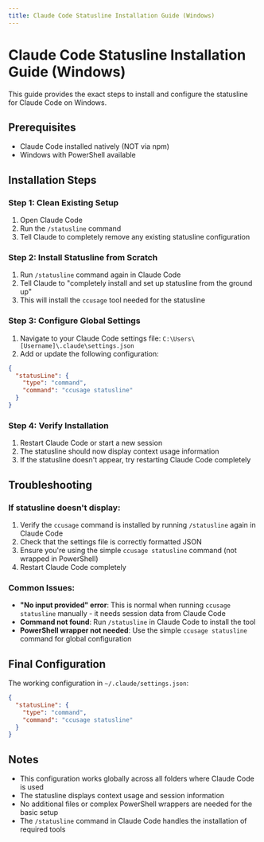 ```yaml
---
title: Claude Code Statusline Installation Guide (Windows)
---
```


# Claude Code Statusline Installation Guide (Windows)

This guide provides the exact steps to install and configure the statusline for Claude Code on Windows.

## Prerequisites
- Claude Code installed natively (NOT via npm)
- Windows with PowerShell available

## Installation Steps

### Step 1: Clean Existing Setup
1. Open Claude Code
2. Run the `/statusline` command
3. Tell Claude to completely remove any existing statusline configuration

### Step 2: Install Statusline from Scratch  
1. Run `/statusline` command again in Claude Code
2. Tell Claude to "completely install and set up statusline from the ground up"
3. This will install the `ccusage` tool needed for the statusline

### Step 3: Configure Global Settings
1. Navigate to your Claude Code settings file: `C:\Users\[Username]\.claude\settings.json`
2. Add or update the following configuration:

```json
{
  "statusLine": {
    "type": "command",
    "command": "ccusage statusline"
  }
}
```

### Step 4: Verify Installation

1. Restart Claude Code or start a new session
2. The statusline should now display context usage information
3. If the statusline doesn't appear, try restarting Claude Code completely

## Troubleshooting

### If statusline doesn't display:

1. Verify the `ccusage` command is installed by running `/statusline` again in Claude Code
2. Check that the settings file is correctly formatted JSON
3. Ensure you're using the simple `ccusage statusline` command (not wrapped in PowerShell)
4. Restart Claude Code completely

### Common Issues:

* **"No input provided" error**: This is normal when running `ccusage statusline` manually - it needs session data from Claude Code
* **Command not found**: Run `/statusline` in Claude Code to install the tool
* **PowerShell wrapper not needed**: Use the simple `ccusage statusline` command for global configuration

## Final Configuration

The working configuration in `~/.claude/settings.json`:

```json
{
  "statusLine": {
    "type": "command",
    "command": "ccusage statusline"
  }
}
```

## Notes

* This configuration works globally across all folders where Claude Code is used
* The statusline displays context usage and session information
* No additional files or complex PowerShell wrappers are needed for the basic setup
* The `/statusline` command in Claude Code handles the installation of required tools
